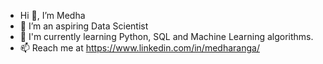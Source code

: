 - Hi 👋, I’m Medha
- 👀 I’m an aspiring Data Scientist
- 🌱 I'm currently learning Python, SQL and Machine Learning algorithms.
- 📫 Reach me at https://www.linkedin.com/in/medharanga/

<!---
Medha is a ✨ special ✨ repository because its `README.md` (this file) appears on your GitHub profile.
You can click the Preview link to take a look at your changes.
--->
